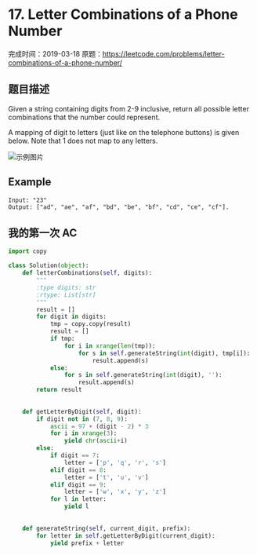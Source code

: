# 17. Letter Combinations of a Phone Number

完成时间：2019-03-18
原题：https://leetcode.com/problems/letter-combinations-of-a-phone-number/

## 题目描述
Given a string containing digits from 2-9 inclusive, return all possible letter combinations that the number could represent.

A mapping of digit to letters (just like on the telephone buttons) is given below. Note that 1 does not map to any letters.

![示例图片](http://upload.wikimedia.org/wikipedia/commons/thumb/7/73/Telephone-keypad2.svg/200px-Telephone-keypad2.svg.png)

## Example

```
Input: "23"
Output: ["ad", "ae", "af", "bd", "be", "bf", "cd", "ce", "cf"].
```

## 我的第一次 AC
```python
import copy

class Solution(object):
    def letterCombinations(self, digits):
        """
        :type digits: str
        :rtype: List[str]
        """
        result = []
        for digit in digits:
            tmp = copy.copy(result)
            result = []
            if tmp:
                for i in xrange(len(tmp)):
                    for s in self.generateString(int(digit), tmp[i]):
                        result.append(s)
            else:
                for s in self.generateString(int(digit), ''):
                    result.append(s)
        return result
            
    
    def getLetterByDigit(self, digit):
        if digit not in (7, 8, 9):
            ascii = 97 + (digit - 2) * 3
            for i in xrange(3):
                yield chr(ascii+i)
        else:
            if digit == 7:
                letter = ['p', 'q', 'r', 's']
            elif digit == 8:
                letter = ['t', 'u', 'v']
            elif digit == 9:
                letter = ['w', 'x', 'y', 'z']
            for l in letter:
                yield l
                
    
    def generateString(self, current_digit, prefix):
        for letter in self.getLetterByDigit(current_digit):
            yield prefix + letter
```
